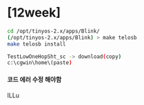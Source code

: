 [12week]
===
```bash
cd /opt/tinyos-2.x/apps/Blink/
(/opt/tinyos-2.x/apps/Blink) > make telosb
make telosb install 
```

```bash
TestLowOneHopSht_sc -> download(copy)
c:\cgwin\home\(paste)
```
#### 코드 에러 수정 해야함
ILLu